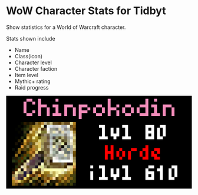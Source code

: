 # WoW Character Stats for Tidbyt
Show statistics for a World of Warcraft character. 

Stats shown include 
- Name 
- Class(icon)
- Character level
- Character faction
- Item level
- Mythic+ rating
- Raid progress

![WoW Character Stats for Tidbyt](wowcharacterstats.gif)
